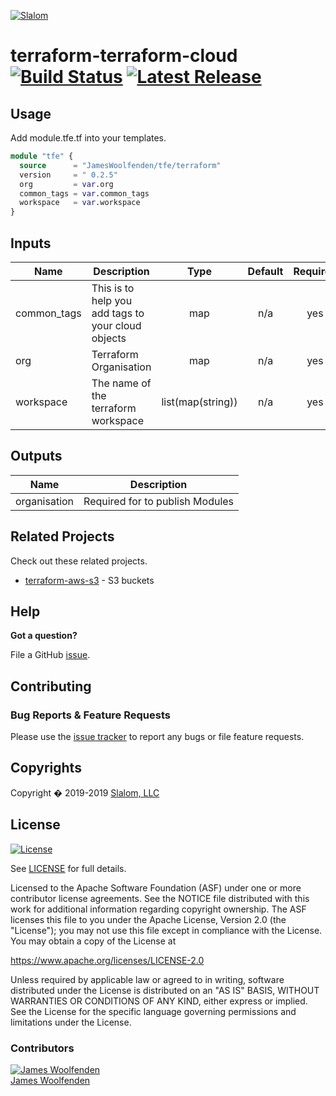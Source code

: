 [![Slalom][logo]](https://slalom.com)

# terraform-terraform-cloud  [![Build Status](https://travis-ci.com/JamesWoolfenden/terraform-terraform-cloud.svg?branch=master)](https://travis-ci.com/JamesWoolfenden/terraform-terraform-cloud) [![Latest Release](https://img.shields.io/github/release/JamesWoolfenden/terraform-terraform-cloud.svg)](https://github.com/JamesWoolfenden/terraform-terraform-cloud/releases/latest)

## Usage
Add module.tfe.tf into your templates.

```terraform
module "tfe" {
  source      = "JamesWoolfenden/tfe/terraform"
  version     = " 0.2.5"
  org         = var.org
  common_tags = var.common_tags
  workspace   = var.workspace
}
```

<!-- BEGINNING OF PRE-COMMIT-TERRAFORM DOCS HOOK -->
## Inputs

| Name | Description | Type | Default | Required |
|------|-------------|:----:|:-----:|:-----:|
| common\_tags | This is to help you add tags to your cloud objects | map | n/a | yes |
| org | Terraform Organisation | map | n/a | yes |
| workspace | The name of the terraform workspace | list(map(string)) | n/a | yes |

## Outputs

| Name | Description |
|------|-------------|
| organisation | Required for to publish Modules |

<!-- END OF PRE-COMMIT-TERRAFORM DOCS HOOK -->
## Related Projects

Check out these related projects.

- [terraform-aws-s3](https://github.com/jameswoolfenden/terraform-aws-s3) - S3 buckets

## Help

**Got a question?**

File a GitHub [issue](https://github.com/JamesWoolfenden/terraform-terraform-cloud/issues).

## Contributing

### Bug Reports & Feature Requests

Please use the [issue tracker](https://github.com/JamesWoolfenden/terraform-terraform-cloud/issues) to report any bugs or file feature requests.

## Copyrights

Copyright � 2019-2019 [Slalom, LLC](https://slalom.com)

## License

[![License](https://img.shields.io/badge/License-Apache%202.0-blue.svg)](https://opensource.org/licenses/Apache-2.0)

See [LICENSE](LICENSE) for full details.

Licensed to the Apache Software Foundation (ASF) under one
or more contributor license agreements.  See the NOTICE file
distributed with this work for additional information
regarding copyright ownership.  The ASF licenses this file
to you under the Apache License, Version 2.0 (the
"License"); you may not use this file except in compliance
with the License.  You may obtain a copy of the License at

<https://www.apache.org/licenses/LICENSE-2.0>

Unless required by applicable law or agreed to in writing,
software distributed under the License is distributed on an
"AS IS" BASIS, WITHOUT WARRANTIES OR CONDITIONS OF ANY
KIND, either express or implied.  See the License for the
specific language governing permissions and limitations
under the License.

### Contributors

  [![James Woolfenden][jameswoolfenden_avatar]][jameswoolfenden_homepage]<br/>[James Woolfenden][jameswoolfenden_homepage]

  [jameswoolfenden_homepage]: https://github.com/jameswoolfenden
  [jameswoolfenden_avatar]: https://github.com/jameswoolfenden.png?size=150

[logo]: https://gist.githubusercontent.com/JamesWoolfenden/5c457434351e9fe732ca22b78fdd7d5e/raw/15933294ae2b00f5dba6557d2be88f4b4da21201/slalom-logo.png
[website]: https://slalom.com
[github]: https://github.com/jameswoolfenden
[linkedin]: https://www.linkedin.com/company/slalom-consulting/
[twitter]: https://twitter.com/Slalom

[share_twitter]: https://twitter.com/intent/tweet/?text=terraform-terraform-cloud&url=https://github.com/JamesWoolfenden/terraform-terraform-cloud
[share_linkedin]: https://www.linkedin.com/shareArticle?mini=true&title=terraform-terraform-cloud&url=https://github.com/JamesWoolfenden/terraform-terraform-cloud
[share_reddit]: https://reddit.com/submit/?url=https://github.com/JamesWoolfenden/terraform-terraform-cloud
[share_facebook]: https://facebook.com/sharer/sharer.php?u=https://github.com/JamesWoolfenden/terraform-terraform-cloud
[share_email]: mailto:?subject=terraform-terraform-cloud&body=https://github.com/JamesWoolfenden/terraform-terraform-cloud
